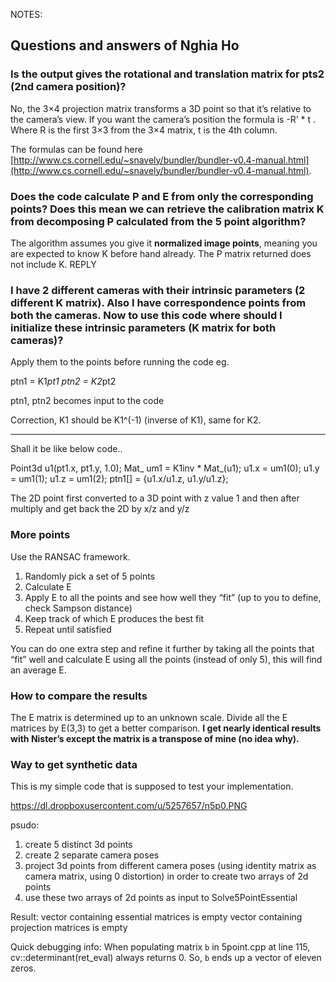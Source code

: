NOTES:

## Questions and answers of Nghia Ho

### Is the output gives the rotational and translation matrix for pts2 (2nd camera position)?

No, the 3×4 projection matrix transforms a 3D point so that it’s relative to the camera’s view. If you want the camera’s position the formula is -R’ * t . Where R is the first 3×3 from the 3×4 matrix, t is the 4th column.

The formulas can be found here [http://www.cs.cornell.edu/~snavely/bundler/bundler-v0.4-manual.html](http://www.cs.cornell.edu/~snavely/bundler/bundler-v0.4-manual.html).

### Does the code calculate P and E from only the corresponding points? Does this mean we can retrieve the calibration matrix K from decomposing P calculated from the 5 point algorithm?

The algorithm assumes you give it **normalized image points**, meaning you are expected to know K before hand already. The P matrix returned does not include K.
REPLY


### I have 2 different cameras with their intrinsic parameters (2 different K matrix). Also I have correspondence points from both the cameras. Now to use this code where should I initialize these intrinsic parameters (K matrix for both cameras)?

Apply them to the points before running the code eg.

ptn1 = K1*pt1
ptn2 = K2*pt2

ptn1, ptn2 becomes input to the code

Correction, K1 should be K1^(-1) (inverse of K1), same for K2.

***

Shall it be like below code..

Point3d u1(pt1.x, pt1.y, 1.0);
Mat_ um1 = K1inv * Mat_(u1);
u1.x = um1(0); u1.y = um1(1); u1.z = um1(2);
ptn1[] = {u1.x/u1.z, u1.y/u1.z};

The 2D point first converted to a 3D point with z value 1 and then after multiply and get back the 2D by x/z and y/z

### More points

Use the RANSAC framework.

1. Randomly pick a set of 5 points
2. Calculate E
3. Apply E to all the points and see how well they “fit” (up to you to define, check Sampson distance)
4. Keep track of which E produces the best fit
5. Repeat until satisfied

You can do one extra step and refine it further by taking all the points that “fit” well and calculate E using all the points (instead of only 5), this will find an average E.

### How to compare the results

The E matrix is determined up to an unknown scale. Divide all the E matrices by E(3,3) to get a better comparison. **I get nearly identical results with Nister’s except the matrix is a transpose of mine (no idea why).**


### Way to get synthetic data

This is my simple code that is supposed to test your implementation.

https://dl.dropboxusercontent.com/u/5257657/n5p0.PNG

psudo:
1) create 5 distinct 3d points
2) create 2 separate camera poses
3) project 3d points from different camera poses (using identity matrix as camera matrix, using 0 distortion) in order to create two arrays of 2d points
4) use these two arrays of 2d points as input to Solve5PointEssential

Result:
vector containing essential matrices is empty
vector containing projection matrices is empty

Quick debugging info:
When populating matrix `b` in 5point.cpp at line 115, cv::determinant(ret_eval) always returns 0.
So, `b` ends up a vector of eleven zeros.
